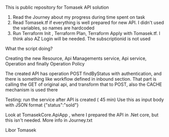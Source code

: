 This is public repository for Tomasek API solution

1. Read the Journey about my progress during time spent on task
2. Read Tomasek.tf if everything is well prepared for new API. I didn't used the variables, so names are hardcoded
3. Run Terraform Init , Terraform Plan, Terraform Apply with Tomasek.tf.  I think also AZ Login will be needed. The subscriptionid is not used

What the script doing?

Creating the new Resource, Api Managements service, Api service, Operation and finally Operation Policy
 
The created API has operation POST findByStatus with authentication, and there is something like workflow defined in inbound section.
That part is calling the GET of original api, and transform that to POST, also the CACHE mechanism is used there

Testing: run the service after API is created ( 45 min)
Use this as input body with JSON format 
{"status":"sold"}


Look at TomasekCore.ApiApp , where I prepared the API in .Net core, but this isn't needed. More info in Journey.txt

Libor Tomasek


